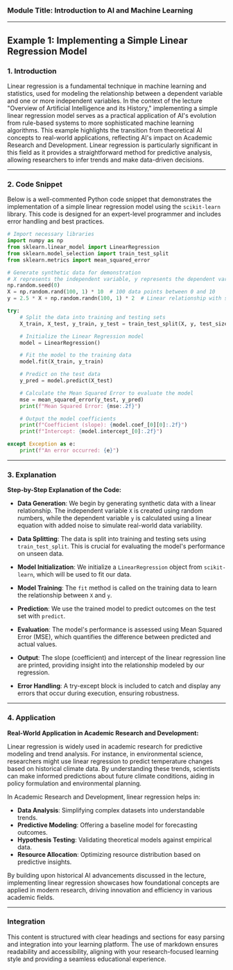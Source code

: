 ### Module Title: Introduction to AI and Machine Learning

---

## Example 1: Implementing a Simple Linear Regression Model

### 1. Introduction

Linear regression is a fundamental technique in machine learning and statistics, used for modeling the relationship between a dependent variable and one or more independent variables. In the context of the lecture "Overview of Artificial Intelligence and its History," implementing a simple linear regression model serves as a practical application of AI's evolution from rule-based systems to more sophisticated machine learning algorithms. This example highlights the transition from theoretical AI concepts to real-world applications, reflecting AI's impact on Academic Research and Development. Linear regression is particularly significant in this field as it provides a straightforward method for predictive analysis, allowing researchers to infer trends and make data-driven decisions.

---

### 2. Code Snippet

Below is a well-commented Python code snippet that demonstrates the implementation of a simple linear regression model using the `scikit-learn` library. This code is designed for an expert-level programmer and includes error handling and best practices.

```python
# Import necessary libraries
import numpy as np
from sklearn.linear_model import LinearRegression
from sklearn.model_selection import train_test_split
from sklearn.metrics import mean_squared_error

# Generate synthetic data for demonstration
# X represents the independent variable, y represents the dependent variable
np.random.seed(0)
X = np.random.rand(100, 1) * 10  # 100 data points between 0 and 10
y = 2.5 * X + np.random.randn(100, 1) * 2  # Linear relationship with some noise

try:
    # Split the data into training and testing sets
    X_train, X_test, y_train, y_test = train_test_split(X, y, test_size=0.2, random_state=42)

    # Initialize the Linear Regression model
    model = LinearRegression()

    # Fit the model to the training data
    model.fit(X_train, y_train)

    # Predict on the test data
    y_pred = model.predict(X_test)

    # Calculate the Mean Squared Error to evaluate the model
    mse = mean_squared_error(y_test, y_pred)
    print(f"Mean Squared Error: {mse:.2f}")

    # Output the model coefficients
    print(f"Coefficient (slope): {model.coef_[0][0]:.2f}")
    print(f"Intercept: {model.intercept_[0]:.2f}")

except Exception as e:
    print(f"An error occurred: {e}")
```

---

### 3. Explanation

**Step-by-Step Explanation of the Code:**

- **Data Generation**: We begin by generating synthetic data with a linear relationship. The independent variable `X` is created using random numbers, while the dependent variable `y` is calculated using a linear equation with added noise to simulate real-world data variability.

- **Data Splitting**: The data is split into training and testing sets using `train_test_split`. This is crucial for evaluating the model's performance on unseen data.

- **Model Initialization**: We initialize a `LinearRegression` object from `scikit-learn`, which will be used to fit our data.

- **Model Training**: The `fit` method is called on the training data to learn the relationship between `X` and `y`.

- **Prediction**: We use the trained model to predict outcomes on the test set with `predict`.

- **Evaluation**: The model's performance is assessed using Mean Squared Error (MSE), which quantifies the difference between predicted and actual values.

- **Output**: The slope (coefficient) and intercept of the linear regression line are printed, providing insight into the relationship modeled by our regression.

- **Error Handling**: A try-except block is included to catch and display any errors that occur during execution, ensuring robustness.

---

### 4. Application

**Real-World Application in Academic Research and Development:**

Linear regression is widely used in academic research for predictive modeling and trend analysis. For instance, in environmental science, researchers might use linear regression to predict temperature changes based on historical climate data. By understanding these trends, scientists can make informed predictions about future climate conditions, aiding in policy formulation and environmental planning.

In Academic Research and Development, linear regression helps in:

- **Data Analysis**: Simplifying complex datasets into understandable trends.
- **Predictive Modeling**: Offering a baseline model for forecasting outcomes.
- **Hypothesis Testing**: Validating theoretical models against empirical data.
- **Resource Allocation**: Optimizing resource distribution based on predictive insights.

By building upon historical AI advancements discussed in the lecture, implementing linear regression showcases how foundational concepts are applied in modern research, driving innovation and efficiency in various academic fields.

---

### Integration

This content is structured with clear headings and sections for easy parsing and integration into your learning platform. The use of markdown ensures readability and accessibility, aligning with your research-focused learning style and providing a seamless educational experience.